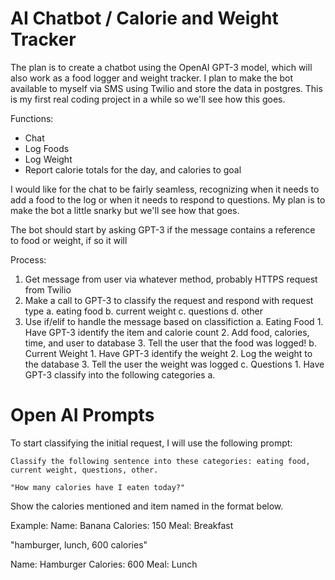 
# AI Chatbot / Calorie and Weight Tracker

The plan is to create a chatbot using the OpenAI GPT-3 model, which will also work as a food logger and weight tracker. I plan to make the bot available to myself via SMS using Twilio and store the data in postgres. This is my first real coding project in a while so we'll see how this goes.

Functions:
- Chat
- Log Foods
- Log Weight
- Report calorie totals for the day, and calories to goal

I would like for the chat to be fairly seamless, recognizing when it needs to add a food to the log or when it needs to respond to questions. My plan is to make the bot a little snarky but we'll see how that goes.

The bot should start by asking GPT-3 if the message contains a reference to food or weight, if so it will

Process:
1. Get message from user via whatever method, probably HTTPS request from Twilio
2. Make a call to GPT-3 to classify the request and respond with request type
    a. eating food
    b. current weight
    c. questions
    d. other
3. Use if/elif to handle the message based on classifiction
    a. Eating Food
        1. Have GPT-3 identify the item and calorie count
        2. Add food, calories, time, and user to database
        3. Tell the user that the food was logged!
    b. Current Weight
        1. Have GPT-3 identify the weight
        2. Log the weight to the database
        3. Tell the user the weight was logged
    c. Questions
        1. Have GPT-3 classify into the following categories
            a.


# Open AI Prompts

To start classifying the initial request, I will use the following prompt:

    Classify the following sentence into these categories: eating food, current weight, questions, other.

    "How many calories have I eaten today?"

Show the calories mentioned and item named in the format below.

Example: 
Name: Banana
Calories: 150
Meal: Breakfast

"hamburger, lunch, 600 calories"

Name: Hamburger
Calories: 600
Meal: Lunch

